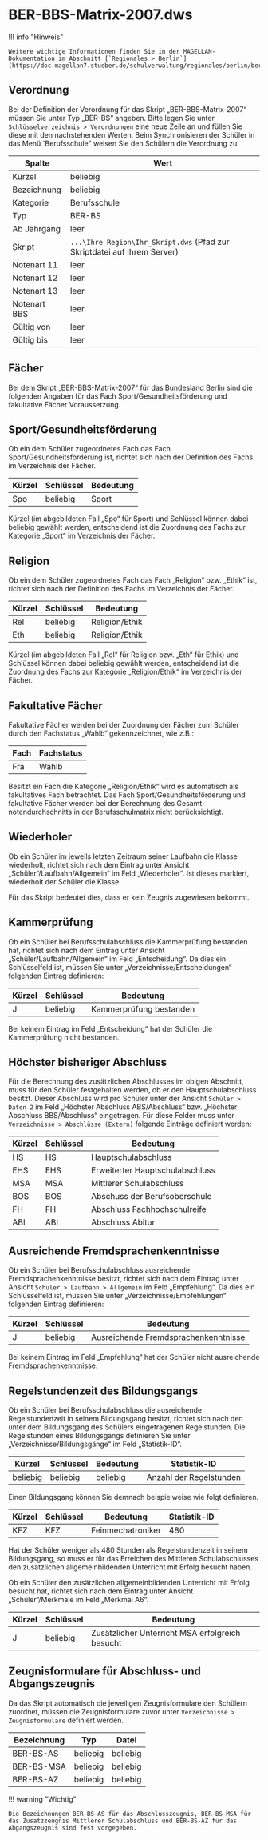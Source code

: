 # BER-BBS-Matrix-2007.dws

!!! info "Hinweis"

    Weitere wichtige Informationen finden Sie in der MAGELLAN-Dokumentation im Abschnitt [`Regionales > Berlin`](https://doc.magellan7.stueber.de/schulverwaltung/regionales/berlin/berlin/)!

## Verordnung

Bei der Definition der Verordnung für das Skript „BER-BBS-Matrix-2007“ müssen Sie unter Typ „BER-BS“ angeben.
Bitte legen Sie unter `Schlüsselverzeichnis > Verordnungen` eine neue Zeile an und füllen Sie diese mit den nachstehenden Werten. Beim Synchronisieren der Schüler in das Menü `Berufsschule" weisen Sie den Schülern die Verordnung zu.

|Spalte|Wert|
|--|--|
|Kürzel|beliebig|
|Bezeichnung|beliebig|
|Kategorie|Berufsschule|
|Typ|BER-BS|
|Ab Jahrgang|leer|
|Skript|```...\Ihre Region\Ihr_Skript.dws``` (Pfad zur Skriptdatei auf Ihrem Server)|
|Notenart 11|leer|
|Notenart 12|leer|
|Notenart 13|leer|
|Notenart BBS|leer|
|Gültig von |leer|
|Gültig bis|leer|

## Fächer

Bei dem Skript „BER-BBS-Matrix-2007“ für das Bundesland Berlin sind die folgenden Angaben für das Fach Sport/Gesundheitsförderung und fakultative Fächer Voraussetzung.

## Sport/Gesundheitsförderung

Ob ein dem Schüler zugeordnetes Fach das Fach Sport/Gesundheitsförderung ist, richtet sich nach der Definition des Fachs im Verzeichnis der Fächer.

|Kürzel|Schlüssel |Bedeutung|
|--|--|--|
|Spo|beliebig|Sport|

Kürzel (im abgebildeten Fall „Spo“ für Sport) und Schlüssel können dabei beliebig gewählt werden, entscheidend ist die Zuordnung des Fachs zur Kategorie „Sport“ im Verzeichnis der Fächer.

## Religion

Ob ein dem Schüler zugeordnetes Fach das Fach „Religion“ bzw. „Ethik“ ist, richtet sich nach der Definition des Fachs im Verzeichnis der Fächer.

|Kürzel |Schlüssel| Bedeutung|
|--|--|--|
|Rel|beliebig| Religion/Ethik|
|Eth|beliebig| Religion/Ethik|

Kürzel (im abgebildeten Fall „Rel“ für Religion bzw. „Eth“ für Ethik) und Schlüssel können dabei beliebig gewählt werden, entscheidend ist die Zuordnung des Fachs zur Kategorie „Religion/Ethik“ im Verzeichnis der Fächer.

## Fakultative Fächer

Fakultative Fächer werden bei der Zuordnung der Fächer zum Schüler durch den Fachstatus „Wahlb“ gekennzeichnet, wie z.B.:

|Fach |Fachstatus|
|--|--|
|Fra |Wahlb|

Besitzt ein Fach die Kategorie „Religion/Ethik“ wird es automatisch als fakultatives Fach betrachtet.
Das Fach Sport/Gesundheitsförderung und fakultative Fächer werden bei der Berechnung des Gesamt-notendurchschnitts in der Berufsschulmatrix nicht berücksichtigt.

## Wiederholer

Ob ein Schüler im jeweils letzten Zeitraum seiner Laufbahn die Klasse wiederholt, richtet sich nach dem Eintrag unter Ansicht „Schüler“/Laufbahn/Allgemein“ im Feld „Wiederholer“. Ist dieses markiert, wiederholt der Schüler die Klasse.

Für das Skript bedeutet dies, dass er kein Zeugnis zugewiesen bekommt.

## Kammerprüfung

Ob ein Schüler bei Berufsschulabschluss die Kammerprüfung bestanden hat, richtet sich nach dem Eintrag unter Ansicht „Schüler/Laufbahn/Allgemein“ im Feld „Entscheidung“. Da dies ein Schlüsselfeld ist, müssen Sie unter „Verzeichnisse/Entscheidungen“ folgenden Eintrag definieren:

|Kürzel |Schlüssel |Bedeutung|
|--|--|--|
|J|beliebig|Kammerprüfung bestanden|

Bei keinem Eintrag im Feld „Entscheidung“ hat der Schüler die Kammerprüfung nicht bestanden.

## Höchster bisheriger Abschluss

Für die Berechnung des zusätzlichen Abschlusses im obigen Abschnitt, muss für den Schüler festgehalten werden, ob er den Hauptschulabschluss besitzt. Dieser Abschluss wird pro Schüler unter der Ansicht ```Schüler > Daten 2``` im Feld „Höchster Abschluss ABS/Abschluss“ bzw. „Höchster Abschluss BBS/Abschluss“ eingetragen. Für diese Felder muss unter ```Verzeichnisse > Abschlüsse (Extern)``` folgende Einträge definiert werden:

|Kürzel |Schlüssel |Bedeutung|
|--|--|--|
|HS |HS |Hauptschulabschluss|
|EHS| EHS |Erweiterter Hauptschulabschluss|
|MSA| MSA |Mittlerer Schulabschluss|
|BOS| BOS |Abschuss der Berufsoberschule|
|FH |FH |Abschluss Fachhochschulreife|
|ABI| ABI |Abschluss Abitur|

## Ausreichende Fremdsprachenkenntnisse

Ob ein Schüler bei Berufsschulabschluss ausreichende Fremdsprachenkenntnisse besitzt, richtet sich nach dem Eintrag unter Ansicht ```Schüler > Laufbahn > Allgemein``` im Feld „Empfehlung“. Da dies ein Schlüsselfeld ist, müssen Sie unter „Verzeichnisse/Empfehlungen“ folgenden Eintrag definieren:

|Kürzel |Schlüssel |Bedeutung|
|--|--|--|
|J|beliebig|Ausreichende Fremdsprachenkenntnisse|

Bei keinem Eintrag im Feld „Empfehlung“ hat der Schüler nicht ausreichende Fremdsprachenkenntnisse.

## Regelstundenzeit des Bildungsgangs

Ob ein Schüler bei Berufsschulabschluss die ausreichende Regelstundenzeit in seinem Bildungsgang besitzt, richtet sich nach den unter dem Bildungsgang des Schülers eingetragenen Regelstunden. Die Regelstunden eines Bildungsgangs definieren Sie unter „Verzeichnisse/Bildungsgänge“ im Feld „Statistik-ID“.

|Kürzel |Schlüssel |Bedeutung|Statistik-ID|
|--|--|--|--|
|beliebig|beliebig|beliebig|Anzahl der Regelstunden|

Einen Bildungsgang können Sie demnach beispielweise wie folgt definieren.

|Kürzel |Schlüssel |Bedeutung |Statistik-ID|
|--|--|--|--|
|KFZ|KFZ|Feinmechatroniker|480|

Hat der Schüler weniger als 480 Stunden als Regelstundenzeit in seinem Bildungsgang, so muss er für das Erreichen des Mittleren Schulabschlusses den zusätzlichen allgemeinbildenden Unterricht mit Erfolg besucht haben.

Ob ein Schüler den zusätzlichen  allgemeinbildenden Unterricht mit Erfolg besucht hat,  richtet sich nach dem Eintrag unter Ansicht „Schüler“/Merkmale im Feld „Merkmal A6“.

|Kürzel |Schlüssel |Bedeutung|
|--|--|--|
|J |beliebig|Zusätzlicher Unterricht MSA erfolgreich besucht|

## Zeugnisformulare für Abschluss- und Abgangszeugnis

Da das Skript automatisch die jeweiligen Zeugnisformulare den Schülern zuordnet, müssen die Zeugnisformulare zuvor unter ```Verzeichnisse > Zeugnisformulare``` definiert werden.

|Bezeichnung| Typ| Datei|
|--|--|--|
|BER-BS-AS|beliebig|beliebig|
|BER-BS-MSA|beliebig|beliebig|
|BER-BS-AZ|beliebig|beliebig|

!!! warning "Wichtig"

    Die Bezeichnungen BER-BS-AS für das Abschlusszeugnis, BER-BS-MSA für das Zusatzzeugnis Mittlerer Schulabschluss und BER-BS-AZ für das Abgangszeugnis sind fest vorgegeben.
